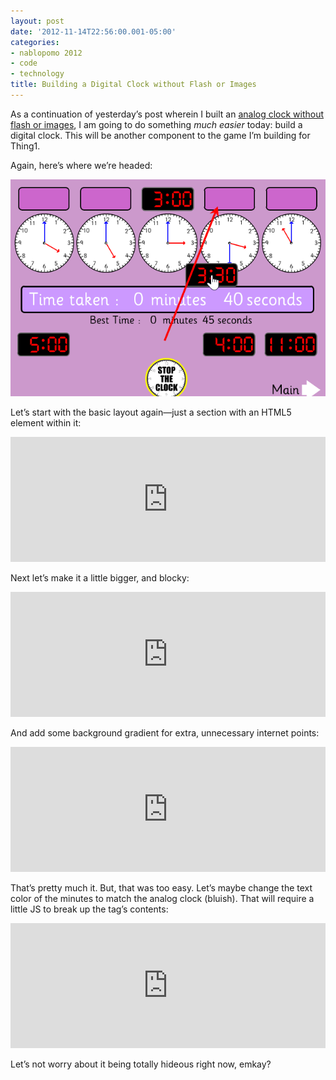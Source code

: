 ```yaml
---
layout: post
date: '2012-11-14T22:56:00.001-05:00'
categories:
- nablopomo 2012
- code
- technology
title: Building a Digital Clock without Flash or Images
---
```


As a continuation of yesterday’s post wherein I built an [analog clock without flash or images](../../2012/11/building-analog-clock-without-flash-or.html), I am going to do something *much easier* today: build a digital clock. This will be another component to the game I’m building for Thing1.

Again, here’s where we’re headed:

![goal.png](/assets/2012/goal.png)

Let’s start with the basic layout again—just a section with an HTML5 <time> element within it:

<iframe style="height: 200px; width: 100%" src="https://jsfiddle.net/rxghU/1/embedded/result,html,css" frameborder="0" allowfullscreen="allowfullscreen"></iframe>

Next let’s make it a little bigger, and blocky:

<iframe style="height: 200px; width: 100%" src="https://jsfiddle.net/rxghU/2/embedded/result,html,css" frameborder="0" allowfullscreen="allowfullscreen"></iframe>

And add some background gradient for extra, unnecessary internet points:

<iframe style="height: 200px; width: 100%" src="https://jsfiddle.net/rxghU/3/embedded/result,html,css" frameborder="0" allowfullscreen="allowfullscreen"></iframe>

That’s pretty much it. But, that was too easy. Let’s maybe change the text color of the minutes to match the analog clock (bluish). That will require a little JS to break up the tag’s contents:

<iframe style="height: 200px; width: 100%" src="https://jsfiddle.net/rxghU/4/embedded/result,js,html,css" frameborder="0" allowfullscreen="allowfullscreen"></iframe>

Let’s not worry about it being totally hideous right now, emkay?